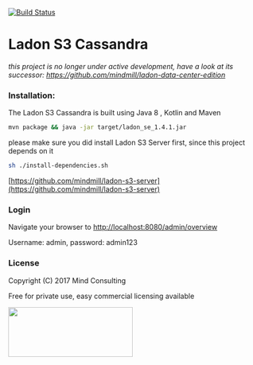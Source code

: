 [![Build Status](https://travis-ci.org/mindmill/ladon-s3-cassandra.svg?branch=master)](https://travis-ci.org/mindmill/ladon-s3-cassandra)
# Ladon S3 Cassandra  #
*this project is no longer under active development, have a look at its successor: https://github.com/mindmill/ladon-data-center-edition*
 
 ### Installation:
 The Ladon S3 Cassandra is built using Java 8 , Kotlin and Maven
 ```bash
 mvn package && java -jar target/ladon_se_1.4.1.jar 
 ```
please make sure you did install Ladon S3 Server first, since this project depends on it
```bash
sh ./install-dependencies.sh
```
[https://github.com/mindmill/ladon-s3-server](https://github.com/mindmill/ladon-s3-server)
### Login

Navigate your browser to  [http://localhost:8080/admin/overview](http://localhost:8080/admin/overview)
 
 Username: admin, password: admin123

### License
Copyright (C) 2017 Mind Consulting

Free for private use, easy commercial licensing available

<a href="http://mind-consulting.de/"><img src="http://mind-consulting.de/img/logo_no_bg.png"  height="100" width="250" ></a>

